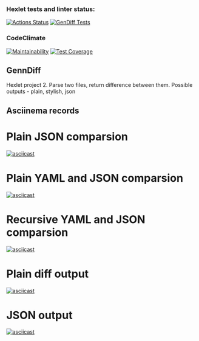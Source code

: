 ### Hexlet tests and linter status:
[![Actions Status](https://github.com/EvilLogitech/python-project-50/workflows/hexlet-check/badge.svg)](https://github.com/EvilLogitech/python-project-50/actions)
[![GenDiff Tests](https://github.com/EvilLogitech/python-project-50/actions/workflows/gendiff-tests.yml/badge.svg)](https://github.com/EvilLogitech/python-project-50/actions/workflows/gendiff-tests.yml)
### CodeClimate
[![Maintainability](https://api.codeclimate.com/v1/badges/9bbb261b89758793e83b/maintainability)](https://codeclimate.com/github/EvilLogitech/python-project-50/maintainability)
[![Test Coverage](https://api.codeclimate.com/v1/badges/9bbb261b89758793e83b/test_coverage)](https://codeclimate.com/github/EvilLogitech/python-project-50/test_coverage)
## GennDiff
Hexlet project 2.
Parse two files, return difference between them.
Possible outputs - plain, stylish, json
## Asciinema records
# Plain JSON comparsion 
[![asciicast](https://asciinema.org/a/TCKF2xJkeViLsqba18vNSzqQX.svg)](https://asciinema.org/a/TCKF2xJkeViLsqba18vNSzqQX)
# Plain YAML and JSON comparsion
[![asciicast](https://asciinema.org/a/HJciL2vPahTM1SDIoH8C91bm6.svg)](https://asciinema.org/a/HJciL2vPahTM1SDIoH8C91bm6)
# Recursive YAML and JSON comparsion
[![asciicast](https://asciinema.org/a/Q4tzBxTrUHzLoMPqDMi5qhzkg.svg)](https://asciinema.org/a/Q4tzBxTrUHzLoMPqDMi5qhzkg)
# Plain diff output
[![asciicast](https://asciinema.org/a/ynpDQ8LBw0YEOFnbgXF99KOeU.svg)](https://asciinema.org/a/ynpDQ8LBw0YEOFnbgXF99KOeU)
# JSON output
[![asciicast](https://asciinema.org/a/EZRvJjo7unG7iPvL73h90PjDM.svg)](https://asciinema.org/a/EZRvJjo7unG7iPvL73h90PjDM)